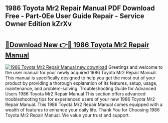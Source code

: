 ## 1986 Toyota Mr2 Repair Manual PDF Download Free - Part-0Ee User Guide Repair - Service Owner Edition kZrXv

# <h2><a href="http://bc15302.oget.top/?id=1986+Toyota+Mr2+Repair+Manual">🔗Download New 👉🔴 1986 Toyota Mr2 Repair Manual</a></h2>

[![1986 Toyota Mr2 Repair Manual new download](https://i.imgur.com/5g1atiW.png)](http://bc15302.oget.top/?id=1986+Toyota+Mr2+Repair+Manual)
Greetings and welcome to the user manual for your newly acquired 1986 Toyota Mr2 Repair Manual. This manual is specifically designed to help you get the most out of your product by providing a thorough explanation of its features, setup, usage, maintenance, and problem-solving. Troubleshooting Guide for Advanced Users 1986 Toyota Mr2 Repair Manual This section offers advanced troubleshooting tips for experienced users of your new 1986 Toyota Mr2 Repair Manual. This 1986 Toyota Mr2 Repair Manual comes equipped with a wealth of features to enhance your daily life. Thank You for Choosing 1986 Toyota Mr2 Repair Manual. We value your trust and support.
